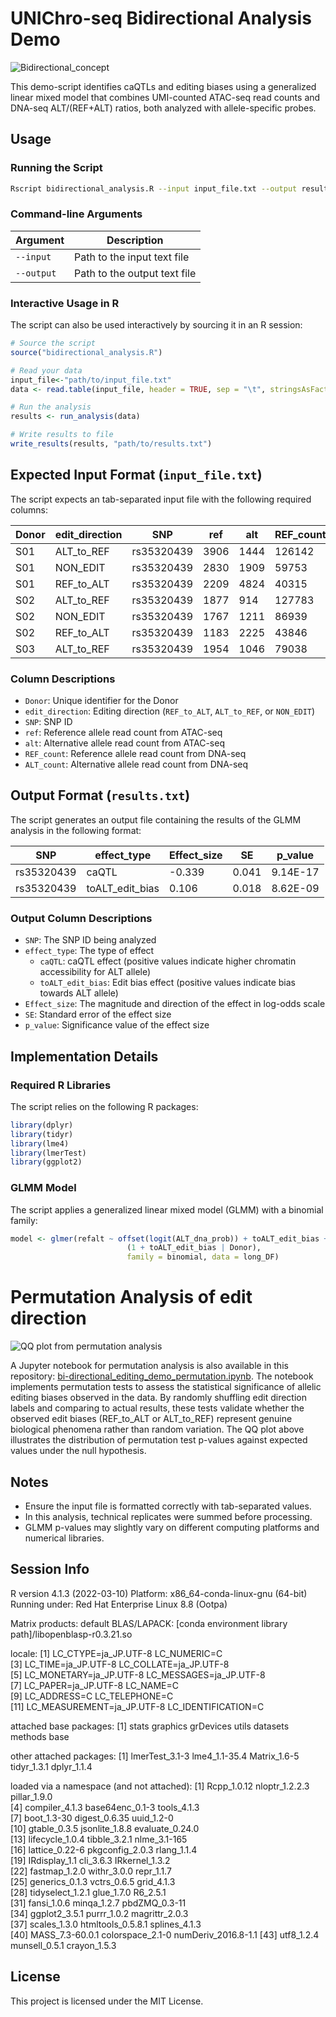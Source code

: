 # UNIChro-seq Bidirectional Analysis Demo

![Bidirectional_concept](images/Bidirectional_concept.png)

This demo-script identifies caQTLs and editing biases using a generalized linear mixed model that combines UMI-counted ATAC-seq read counts and DNA-seq ALT/(REF+ALT) ratios, both analyzed with allele-specific probes.

## Usage

### Running the Script
```bash
Rscript bidirectional_analysis.R --input input_file.txt --output results.txt
```

### Command-line Arguments
| Argument | Description |
|----------|-------------|
| `--input` | Path to the input text file |
| `--output` | Path to the output text file |

### Interactive Usage in R
The script can also be used interactively by sourcing it in an R session:

```R
# Source the script
source("bidirectional_analysis.R")

# Read your data
input_file<-"path/to/input_file.txt"
data <- read.table(input_file, header = TRUE, sep = "\t", stringsAsFactors = FALSE)

# Run the analysis
results <- run_analysis(data)

# Write results to file
write_results(results, "path/to/results.txt")
```

## Expected Input Format (`input_file.txt`)
The script expects an tab-separated input file with the following required columns:

| Donor | edit_direction | SNP | ref | alt | REF_count | ALT_count |
|--------|---------------|-----|-----|-----|-----------|-----------| 
| S01 | ALT_to_REF | rs35320439 | 3906 | 1444 | 126142 | 82049 |
| S01 | NON_EDIT | rs35320439 | 2830 | 1909 | 59753 | 74000 |
| S01 | REF_to_ALT | rs35320439 | 2209 | 4824 | 40315 | 121156 |
| S02 | ALT_to_REF | rs35320439 | 1877 | 914 | 127783 | 93972 |
| S02 | NON_EDIT | rs35320439 | 1767 | 1211 | 86939 | 96592 |
| S02 | REF_to_ALT | rs35320439 | 1183 | 2225 | 43846 | 114868 |
| S03 | ALT_to_REF | rs35320439 | 1954 | 1046 | 79038 | 67799 |

### Column Descriptions
* `Donor`: Unique identifier for the Donor
* `edit_direction`: Editing direction (`REF_to_ALT`, `ALT_to_REF`, or `NON_EDIT`)
* `SNP`: SNP ID
* `ref`: Reference allele read count from ATAC-seq
* `alt`: Alternative allele read count from ATAC-seq
* `REF_count`: Reference allele read count from DNA-seq
* `ALT_count`: Alternative allele read count from DNA-seq

## Output Format (`results.txt`)
The script generates an output file containing the results of the GLMM analysis in the following format:

| SNP | effect_type | Effect_size | SE | p_value |
|-----|---------|-----------|------------|----------|
| rs35320439 | caQTL | -0.339 | 0.041 | 9.14E-17 |
| rs35320439 | toALT_edit_bias | 0.106 | 0.018  | 8.62E-09 |

### Output Column Descriptions
* `SNP`: The SNP ID being analyzed
* `effect_type`: The type of effect
  * `caQTL`: caQTL effect (positive values indicate higher chromatin accessibility for ALT allele)
  * `toALT_edit_bias`: Edit bias effect (positive values indicate bias towards ALT allele)
* `Effect_size`: The magnitude and direction of the effect in log-odds scale
* `SE`: Standard error of the effect size
* `p_value`: Significance value of the effect size

## Implementation Details

### Required R Libraries
The script relies on the following R packages:

```R
library(dplyr)
library(tidyr)
library(lme4)
library(lmerTest)
library(ggplot2)
```

### GLMM Model
The script applies a generalized linear mixed model (GLMM) with a binomial family:

```R
model <- glmer(refalt ~ offset(logit(ALT_dna_prob)) + toALT_edit_bias + 
                          (1 + toALT_edit_bias | Donor),
                          family = binomial, data = long_DF)
```

# Permutation Analysis of edit direction
![QQ plot from permutation analysis](images/permutation_qqplot.png)

A Jupyter notebook for permutation analysis is also available in this repository: [bi-directional_editing_demo_permutation.ipynb](bi-directional_editing_demo_permutation.ipynb). The notebook implements permutation tests to assess the statistical significance of allelic editing biases observed in the data. By randomly shuffling edit direction labels and comparing to actual results, these tests validate whether the observed edit biases (REF_to_ALT or ALT_to_REF) represent genuine biological phenomena rather than random variation. The QQ plot above illustrates the distribution of permutation test p-values against expected values under the null hypothesis.

## Notes
* Ensure the input file is formatted correctly with tab-separated values.
* In this analysis, technical replicates were summed before processing.
* GLMM p-values may slightly vary on different computing platforms and numerical libraries.

## Session Info
R version 4.1.3 (2022-03-10)
Platform: x86_64-conda-linux-gnu (64-bit)
Running under: Red Hat Enterprise Linux 8.8 (Ootpa)

Matrix products: default
BLAS/LAPACK: [conda environment library path]/libopenblasp-r0.3.21.so

locale:
 [1] LC_CTYPE=ja_JP.UTF-8       LC_NUMERIC=C              
 [3] LC_TIME=ja_JP.UTF-8        LC_COLLATE=ja_JP.UTF-8    
 [5] LC_MONETARY=ja_JP.UTF-8    LC_MESSAGES=ja_JP.UTF-8   
 [7] LC_PAPER=ja_JP.UTF-8       LC_NAME=C                 
 [9] LC_ADDRESS=C               LC_TELEPHONE=C            
[11] LC_MEASUREMENT=ja_JP.UTF-8 LC_IDENTIFICATION=C       

attached base packages:
[1] stats     graphics  grDevices utils     datasets  methods   base     

other attached packages:
[1] lmerTest_3.1-3 lme4_1.1-35.4  Matrix_1.6-5   tidyr_1.3.1    dplyr_1.1.4   

loaded via a namespace (and not attached):
 [1] Rcpp_1.0.12         nloptr_1.2.2.3      pillar_1.9.0       
 [4] compiler_4.1.3      base64enc_0.1-3     tools_4.1.3        
 [7] boot_1.3-30         digest_0.6.35       uuid_1.2-0         
[10] gtable_0.3.5        jsonlite_1.8.8      evaluate_0.24.0    
[13] lifecycle_1.0.4     tibble_3.2.1        nlme_3.1-165       
[16] lattice_0.22-6      pkgconfig_2.0.3     rlang_1.1.4        
[19] IRdisplay_1.1       cli_3.6.3           IRkernel_1.3.2     
[22] fastmap_1.2.0       withr_3.0.0         repr_1.1.7         
[25] generics_0.1.3      vctrs_0.6.5         grid_4.1.3         
[28] tidyselect_1.2.1    glue_1.7.0          R6_2.5.1           
[31] fansi_1.0.6         minqa_1.2.7         pbdZMQ_0.3-11      
[34] ggplot2_3.5.1       purrr_1.0.2         magrittr_2.0.3     
[37] scales_1.3.0        htmltools_0.5.8.1   splines_4.1.3      
[40] MASS_7.3-60.0.1     colorspace_2.1-0    numDeriv_2016.8-1.1
[43] utf8_1.2.4          munsell_0.5.1       crayon_1.5.3       

## License
This project is licensed under the MIT License.
